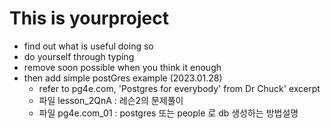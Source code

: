# This is yourproject
- find out what is useful doing so
- do yourself through typing
- remove soon possible when you think it enough
- then add simple postGres example (2023.01.28)
  - refer to pg4e.com, 'Postgres for everybody' from Dr Chuck' excerpt
   - 파일 lesson_2QnA : 레슨2의 문제풀이
   - 파일 pg4e.com_01  : postgres 또는 people 로 db 생성하는 방법설명

